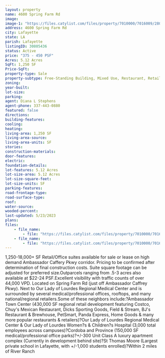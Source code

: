 ```yaml
---
layout: property
name: 4600 Spring Farm Rd
image:
image-1: "https://files.catylist.com/files/property/7010000/7016009/28045239_Ambassador_Flyer_Page_2.png"
address: 4600 Spring Farm Rd
city: Lafayette
state: LA
parish: Lafayette
listingID: 30805436
status: Active
price: "375 - 450 PSF"
Acres: 5.12 Acres
SqFt: 1,250 SF
Price-SqFt:
property-type: Sale
property-subtype: Free-Standing Building, Mixed Use, Restaurant, Retail-Pad, Street Retail, Tavern/Bar/Nightclub, Other
zoning:
year-built:
lot-size:
parking:
agent: Diana L Stephens
agent-phone: 337-443-0880
featured: false
directions:
building-features:
cooling:
heating:
living-area: 1,250 SF
living-area-source:
living-area-units: SF
stories:
construction-materials:
door-features:
electric:
foundation-details:
lot-features: 5.12 Acres
lot-size-area: 5.12 Acres
lot-size-square-feet:
lot-size-units: SF
parking-features:
road-frontage-type:
road-surface-type:
roof:
water-source:
wooded-percent:
last-updated: 5/23/2023
plans:
files:
    - file_name: 
        - file: "https://files.catylist.com/files/property/7010000/7016009/raw_28052160_Lafayette_Site_Plan_1.26.23.pdf"
    - file_name: 
        - file: "https://files.catylist.com/files/property/7010000/7016009/raw_28093642_Ambassador_Flyer.pdf"
---
```

1,250-18,000+ SF Retail/Office suites available for sale or lease on high demand Ambassador Caffery Pkwy corridor. Pricing to be confirmed after determination of final construction costs. Suite square footage can be adjusted for preferred size.Outparcels ranging from .5-3 acres also available at $22-24 PSF.Excellent visibility with traffic counts of over 44,000 VPD. Located on Spring Farm Rd (just off Ambassador Caffrey Pkwy). Next to Our Lady of Lourdes Regional Medical Center and is surrounded by several medical/professional offices, rooftops, and many national/regional retailers.Some of these neighbors include:?Ambassador Town Center (430,000 SF regional retail development featuring Costco, Chuy's Mexican Restaurant, Dicks Sporting Goods, Field &amp; Stream, BJ's Restaurant &amp; Brewhouse, PetSmart, Panda Express, Home Goods &amp; many more popular restaurants &amp; retailers)?Our Lady of Lourdes Regional Medical Center &amp; Our Lady of Lourdes Women?s &amp; Children?s Hospital (3,000 total employees across campuses)?Cordoba and Province (150,000 SF medical/professional office parks)?+/-300 Unit Class A luxury apartment complex (Currently in development behind site)?St Thomas Moore (Largest private school in Lafayette, with +/-1,000 students enrolled)?Within 2 miles of River Ranch
